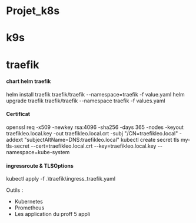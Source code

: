 # Projet_k8s

# k9s

# traefik
#### chart helm traefik
helm install traefik traefik/traefik --namespace=traefik -f value.yaml
helm upgrade traefik traefik/traefik --namespace traefik -f values.yaml

#### Certificat
openssl req -x509 -newkey rsa:4096 -sha256 -days 365 -nodes -keyout traefikleo.local.key -out traefikleo.local.crt -subj "/CN=traefikleo.local" -addext "subjectAltName=DNS:traefikleo.local"
kubectl create secret tls my-tls-secret --cert=traefikleo.local.crt --key=traefikleo.local.key --namespace=kube-system
#### ingressroute & TLSOptions
kubectl apply -f .\traefik\ingress_traefik.yaml

Outils :
- Kubernetes
- Prometheus
- Les application du proff 5 appli